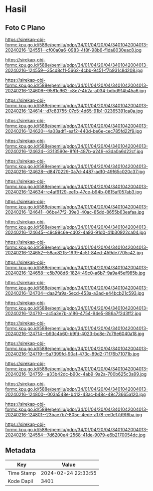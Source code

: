 # Hasil

## Foto C Plano

https://sirekap-obj-formc.kpu.go.id/588e/pemilu/pdpr/34/01/04/20/04/3401042004013-20240216-124551--cf00a0a6-0983-4f8f-98b6-f1da8030eac8.jpg

https://sirekap-obj-formc.kpu.go.id/588e/pemilu/pdpr/34/01/04/20/04/3401042004013-20240216-124559--35cd8cf1-5662-4cbb-9451-f7b931c8d208.jpg

https://sirekap-obj-formc.kpu.go.id/588e/pemilu/pdpr/34/01/04/20/04/3401042004013-20240216-124606--9581c962-c8e7-4b2a-a034-bdbd914b45a6.jpg

https://sirekap-obj-formc.kpu.go.id/588e/pemilu/pdpr/34/01/04/20/04/3401042004013-20240216-124614--d7c83755-07c5-4d65-91b1-02365391ca0a.jpg

https://sirekap-obj-formc.kpu.go.id/588e/pemilu/pdpr/34/01/04/20/04/3401042004013-20240216-124620--4a03adf1-eaf2-440d-be6e-cec785fd22f9.jpg

https://sirekap-obj-formc.kpu.go.id/588e/pemilu/pdpr/34/01/04/20/04/3401042004013-20240216-124624--3313590e-8f6f-487b-a249-e3da0a6d22cf.jpg

https://sirekap-obj-formc.kpu.go.id/588e/pemilu/pdpr/34/01/04/20/04/3401042004013-20240216-124628--d8470229-0a7d-4487-adf0-49f65c020c37.jpg

https://sirekap-obj-formc.kpu.go.id/588e/pemilu/pdpr/34/01/04/20/04/3401042004013-20240216-124634--c4af9129-ee1b-47ce-b94b-0815af057ab3.jpg

https://sirekap-obj-formc.kpu.go.id/588e/pemilu/pdpr/34/01/04/20/04/3401042004013-20240216-124641--06be47f2-39e0-40ac-85dd-8655b63eafaa.jpg

https://sirekap-obj-formc.kpu.go.id/588e/pemilu/pdpr/34/01/04/20/04/3401042004013-20240216-124645--c9c99c6e-cd02-4a93-91d0-41b30922ca04.jpg

https://sirekap-obj-formc.kpu.go.id/588e/pemilu/pdpr/34/01/04/20/04/3401042004013-20240216-124652--58ac82f5-19f9-4c5f-84ed-459de7705c42.jpg

https://sirekap-obj-formc.kpu.go.id/588e/pemilu/pdpr/34/01/04/20/04/3401042004013-20240216-124658--c5b708d6-1824-49c0-a6b7-9a9a45ef985b.jpg

https://sirekap-obj-formc.kpu.go.id/588e/pemilu/pdpr/34/01/04/20/04/3401042004013-20240216-124704--daa2fa9a-5ecd-453a-a3ad-e44bcb21c593.jpg

https://sirekap-obj-formc.kpu.go.id/588e/pemilu/pdpr/34/01/04/20/04/3401042004013-20240216-124710--ac5a3e7b-a186-4754-94e5-886a7f2d3ff2.jpg

https://sirekap-obj-formc.kpu.go.id/588e/pemilu/pdpr/34/01/04/20/04/3401042004013-20240216-124714--b93c4b60-b9fd-4023-bc8e-7c79e6040a18.jpg

https://sirekap-obj-formc.kpu.go.id/588e/pemilu/pdpr/34/01/04/20/04/3401042004013-20240216-124719--5a7399fd-90af-473c-89d2-71f76b71071b.jpg

https://sirekap-obj-formc.kpu.go.id/588e/pemilu/pdpr/34/01/04/20/04/3401042004013-20240216-124759--a33b42dc-b90c-4ab9-9a2a-700b625c3a99.jpg

https://sirekap-obj-formc.kpu.go.id/588e/pemilu/pdpr/34/01/04/20/04/3401042004013-20240216-124800--003a548e-b412-43ac-b48c-49c73665a120.jpg

https://sirekap-obj-formc.kpu.go.id/588e/pemilu/pdpr/34/01/04/20/04/3401042004013-20240216-124801--23bae7b7-805e-4ede-a178-ee0e17d9f6ba.jpg

https://sirekap-obj-formc.kpu.go.id/588e/pemilu/pdpr/34/01/04/20/04/3401042004013-20240216-124554--7d6200e4-2568-41de-9079-e6b2170054dc.jpg


## Metadata

| Key        | Value               |
| ---------- | ------------------- |
| Time Stamp | 2024-02-24 22:33:55 |
| Kode Dapil | 3401                |



